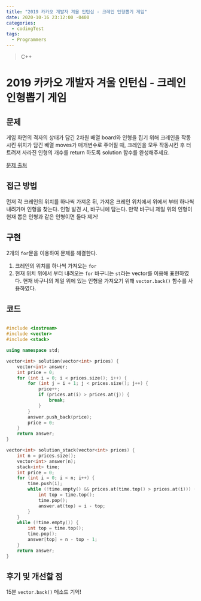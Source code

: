 ```yaml
---
title: "2019 카카오 개발자 겨울 인턴십 - 크레인 인형뽑기 게임"
date: 2020-10-16 23:12:00 -0400
categories: 
  - codingTest
tags:
  - Programmers
---
```


> C++ 

2019 카카오 개발자 겨울 인턴십 - 크레인 인형뽑기 게임
=============
 
## 문제
게임 화면의 격자의 상태가 담긴 2차원 배열 board와 인형을 집기 위해 크레인을 작동시킨 위치가 담긴 배열 moves가 매개변수로 주어질 때, 크레인을 모두 작동시킨 후 터트려져 사라진 인형의 개수를 return 하도록 solution 함수를 완성해주세요.

[문제 출처](https://programmers.co.kr/learn/courses/30/lessons/64061?language=cpp)

## 접근 방법 
먼저 각 크레인의 위치를 하나씩 가져온 뒤, 가져온 크레인 위치에서 위에서 부터 하나씩 내려가며 인형을 찾는다.
인형 발견 시, 바구니에 담는다.
만약 바구니 제일 위의 인형이 현재 뽑은 인형과 같은 인형이면 둘다 제거!

## 구현
2개의 `for`문을 이용하여 문제를 해결한다.
1. 크레인의 위치를 하나씩 가져오는 `for`
2. 현재 위치 위에서 부터 내려오는 `for`
바구니는 `st`라는 vector를 이용해 표현하였다.
현재 바구니의 제일 위에 있는 인형을 가져오기 위해 `vector.back()` 함수를 사용하였다.

## 코드 
```c++

#include <iostream>
#include <vector>
#include <stack>

using namespace std;

vector<int> solution(vector<int> prices) {
    vector<int> answer;
    int price = 0;
    for (int i = 0; i < prices.size(); i++) {
        for (int j = i + 1; j < prices.size(); j++) {
            price++;
            if (prices.at(i) > prices.at(j)) {
                break;
            }
        }
        answer.push_back(price);
        price = 0;
    }
    return answer;
}

vector<int> solution_stack(vector<int> prices) {
    int n = prices.size();
    vector<int> answer(n);
    stack<int> time;
    int price = 0;
    for (int i = 0; i < n; i++) {
        time.push(i);
        while (!time.empty() && prices.at(time.top() > prices.at(i))) {
            int top = time.top();
            time.pop();
            answer.at(top) = i - top;
        }
    }
    while (!time.empty()) {
        int top = time.top();
        time.pop();
        answer[top] = n - top - 1;
    }
    return answer;
}
```

## 후기 및 개선할 점
15분
`vector.back()` 메소드 기억!